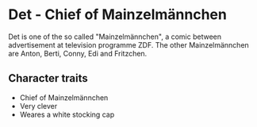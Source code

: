 # Det - Chief of Mainzelmännchen

Det is one of the so called "Mainzelmännchen", a comic between advertisement at television programme ZDF.
The other Mainzelmännchen are Anton, Berti, Conny, Edi and Fritzchen.

## Character traits
* Chief of Mainzelmännchen
* Very clever
* Weares a white stocking cap